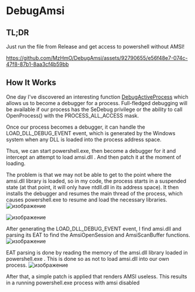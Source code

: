 # DebugAmsi
## TL;DR

Just run the file from Release and get access to powershell without AMSI!


https://github.com/MzHmO/DebugAmsi/assets/92790655/e56f48e7-074c-47f8-87b1-8aa3cf4b59bb


## How It Works
One day I've discovered an interesting function [DebugActiveProcess](https://learn.microsoft.com/en-us/windows/win32/api/debugapi/nf-debugapi-debugactiveprocess) which allows us to become a debugger for a process. Full-fledged debugging will be available if our process has the SeDebug privilege or the ability to call OpenProcess() with the PROCESS_ALL_ACCESS mask. 

Once our process becomes a debugger, it can handle the LOAD_DLL_DEBUG_EVENT event, which is generated by the Windows system when any DLL is loaded into the process address space.

Thus, we can start powershell.exe, then become a debugger for it and intercept an attempt to load amsi.dll . And then patch it at the moment of loading.

The problem is that we may not be able to get to the point where the amsi.dll library is loaded, so in my code, the process starts in a suspended state (at that point, it will only have ntdll.dll in its address space). It then installs the debugger and resumes the main thread of the process, which causes powershell.exe to resume and load the necessary libraries.
![изображение](https://github.com/MzHmO/DebugAmsi/assets/92790655/1807cea2-e118-45e0-a749-f0cb7c934a09)

![изображение](https://github.com/MzHmO/DebugAmsi/assets/92790655/5a3ccb31-7c42-4c6b-a254-894559d98421)

After generating the LOAD_DLL_DEBUG_EVENT event, I find amsi.dll and parsing its EAT to find the AmsiOpenSession and AmsiScanBuffer functions.
![изображение](https://github.com/MzHmO/DebugAmsi/assets/92790655/edcaa824-820a-4ad1-9b96-f6410af765fe)

EAT parsing is done by reading the memory of the amsi.dll library loaded in powershell.exe . This is done so as not to load amsi.dll into our own process.
![изображение](https://github.com/MzHmO/DebugAmsi/assets/92790655/82f6e142-41db-423d-b4d9-6ea1083e6278)

After that, a simple patch is applied that renders AMSI useless. This results in a running powershell.exe process with amsi disabled
